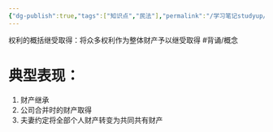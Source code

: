 ```yaml
---
{"dg-publish":true,"tags":["知识点","民法"],"permalink":"/学习笔记studyup/民法总论/权利的概括继受取得/","dgPassFrontmatter":true,"created":"2024-07-14T09:10:44.742+08:00","updated":"2024-10-27T19:56:28.795+08:00"}
---
```


权利的概括继受取得：将众多权利作为整体财产予以继受取得 #背诵/概念 

# 典型表现：
1. 财产继承
2. 公司合并时的财产取得
3. 夫妻约定将全部个人财产转变为共同共有财产
